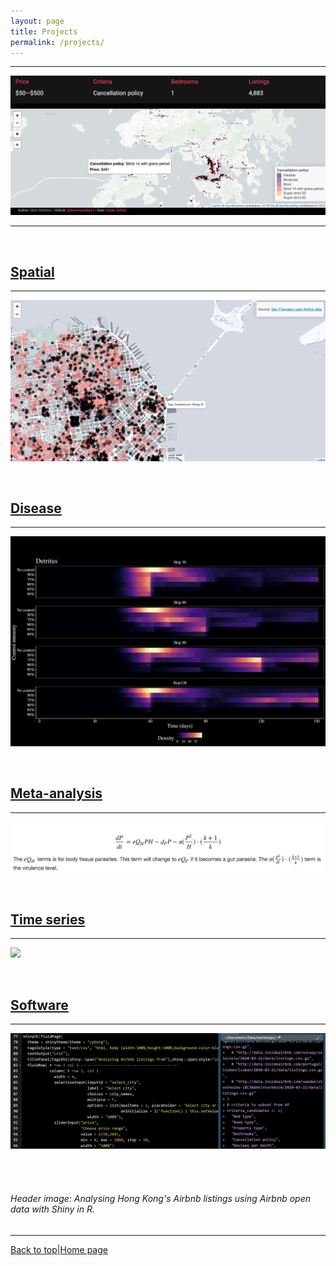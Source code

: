 ```yaml
---
layout: page
title: Projects    
permalink: /projects/
---
```

<a id="top"></a>

******    

![](img/project1.jpg)    

******  

<br>      

## [Spatial](./spatial.md)  

******  

![](spatial/spatial7.jpg) 
  
<br>  

## [Disease](./disease.md)  
  
******    

![](disease/disease5.png)      

<br>  

## [Meta-analysis](./meta.md)  

******    

![](meta/metae6.jpg)  
 
<br>  

## [Time series](./time_series.md)  

******  

![](time_series/ts3.png)  
   
<br>  

## [Software](./coding_club.md)      
  
******  

![](coding_club/cc2.jpg)

<br>  
<br>  

###### Header image: Analysing Hong Kong's Airbnb listings using Airbnb open data with Shiny in R.      
******  

[Back to top](#top)|[Home page](./index.md)

